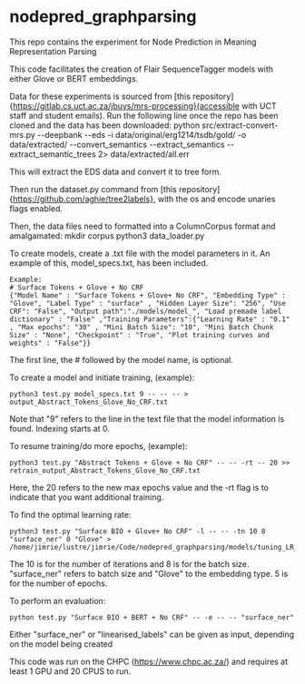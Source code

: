 # nodepred_graphparsing

This repo contains the experiment for Node Prediction in Meaning Representation Parsing 

This code facilitates the creation of Flair SequenceTagger models with either Glove or BERT embeddings.

Data for these experiments is sourced from [this repository]{https://gitlab.cs.uct.ac.za/jbuys/mrs-processing}(accessible with UCT staff and student emails). Run the following line once the repo has been cloned and the data has been downloaded:
    python src/extract-convert-mrs.py --deepbank --eds -i data/original/erg1214/tsdb/gold/ -o data/extracted/ --convert_semantics --extract_semantics --extract_semantic_trees 2> data/extracted/all.err

This will extract the EDS data and convert it to tree form.

Then run the dataset.py command from [this repository]{https://github.com/aghie/tree2labels}, with the os and encode unaries flags enabled. 

Then, the data files need to formatted into a ColumnCorpus format and amalgamated:
    mkdir corpus
    python3 data_loader.py

To create models, create a .txt file with the model parameters in it. An example of this, model_specs.txt, has been included. 

    Example: 
    # Surface Tokens + Glove + No CRF
    {"Model Name" : "Surface Tokens + Glove+ No CRF", "Embedding Type" : "Glove", "Label Type" : "surface" , "Hidden Layer Size": "256", "Use CRF": "False", "Output path":"./models/model_", "Load premade label dictionary" : "False" ,"Training Parameters":{"Learning Rate" : "0.1" , "Max epochs": "30" , "Mini Batch Size": "10", "Mini Batch Chunk Size" : "None", "Checkpoint" : "True", "Plot training curves and weights" : "False"}}

The first line, the # followed by the model name, is optional. 


To create a model and initiate training, (example):

    python3 test.py model_specs.txt 9 -- -- -- > output_Abstract_Tokens_Glove_No_CRF.txt

Note that "9" refers to the line in the text file that the model information is found. Indexing starts at 0. 

To resume training/do more epochs, (example):

    python3 test.py "Abstract Tokens + Glove + No CRF" -- -- -rt -- 20 >> retrain_output_Abstract_Tokens_Glove_No_CRF.txt

Here, the 20 refers to the new max epochs value and the -rt flag is to indicate that you want additional training. 

To find the optimal learning rate:

    python3 test.py "Surface BIO + Glove+ No CRF" -l -- -- -tn 10 8 "surface_ner" 0 "Glove" > /home/jimrie/lustre/jimrie/Code/nodepred_graphparsing/models/tuning_LR_Surface_BIO_Glove_No_CRF.txt

The 10 is for the number of iterations and 8 is for the batch size. "surface_ner" refers to batch size and "Glove" to the embedding type. 5 is for the number of epochs. 

To perform an evaluation:

    python test.py "Surface BIO + BERT + No CRF" -- -e -- -- "surface_ner"

Either "surface_ner" or "linearised_labels" can be given as input, depending on the model being created

This code was run on the CHPC (https://www.chpc.ac.za/) and requires at least 1 GPU and 20 CPUS to run. 








